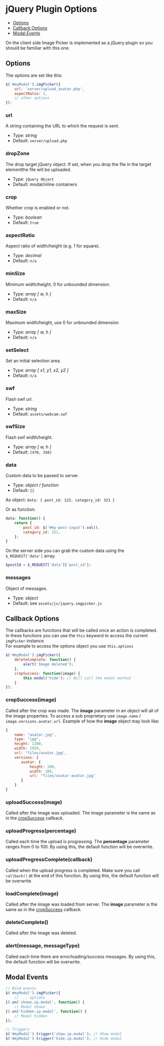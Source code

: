 # jQuery Plugin Options

- [Options](#options)
- [Callback Options](#callback-options)
- [Modal Events](#modal-events)

On the client side Image Picker is implemented as a jQuery plugin so you should be familiar with this one.

## Options

The options are set like this:

```javascript
$('#myModal').imgPicker({
    url: 'server/upload_avatar.php',
    aspectRatio: 1,
    // other options
});
```

### url

A string containing the URL to which the request is sent. 

- Type: _string_
- Default: `server/upload.php`

### dropZone

The drop target jQuery object. If set, when you drop the file in the target elementthe file will be uploaded.

- Type: `jQuery Object`
- Default: modal/inline containers

### crop

Whether crop is enabled or not.

- Type: _boolean_
- Default: `true`

### aspectRatio

Aspect ratio of width/height (e.g. 1 for square).
- Type: _decimal_
- Default: `n/a`


### minSize

Minimum width/height, 0 for unbounded dimension.

- Type: _array [ w, h ]_
- Default: `n/a`


### maxSize

Maximum width/height, use 0 for unbounded dimension

- Type: _array [ w, h ]_
- Default: `n/a`


### setSelect

Set an initial selection area.

- Type: _array [ x1, y1, x2, y2 ]_
- Default: `n/a`

### swf

Flash swf url.

- Type: _string_
- Default: `assets/webcam.swf`


### swfSize

Flash swf width/height.

- Type: _array [ w, h ]_
- Default: `[470, 350]`

### data

Custom data to be passed to server.

- Type: _object_ / _function_
- Default: `{}`

As object: `data: { post_id: 123, category_id: 321 }`

Or as function:

```javascript
data: function() {
    return {
        post_id: $('#my-post-input').val(),
        category_id: 321,
    };
}
```

On the server side you can grab the custom data using the `$_REQUEST['data']` array. <br>

```php
$postId = $_REQUEST['data']['post_id'];
```

### messages

Object of messages.

- Type: _object_
- Default: see `assets/js/jquery.imgpicker.js`

## Callback Options

The callbacks are functions that will be called once an action is completed. In these functions you can use the `this` keyword to access the current `imgPicker` instance. <br>
For example to access the options object you use `this.options`

```javascript
$('#myModal').imgPicker({
    deleteComplete: function() {
        alert('Image deleted');
    },
    cropSuccess: function(image) {
        this.modal('hide'); // Will call the modal method
    }
});
```

### cropSuccess(image)

Called after the crop was made. The __image__ parameter in an object will all of the image properties. To access a sub proprietary use `image.name` / `image.versions.avatar.url`. Example of how the __image__ object may look like:

```javascript
{
    name: "avatar.jpg",
    type: "jpg",
    height: 1200,
    width: 1920,
    url: "files/avatar.jpg",
    versions: {
       avatar: {
           height: 200,
           width: 200,
           url: "files/avatar-avatar.jpg"
       }
    }
}
```

### uploadSuccess(image)

Called after the image was uploaded. The image parameter is the same as in the [cropSuccess](#cropsuccessimage) callback.

### uploadProgress(percentage)

Called each time the upload is progressing. The __percentage__ parameter ranges from 0 to 100. By using this, the default function will be overwrite.

### uploadProgressComplete(callback)

Called when the upload progress is completed. Make sure you call `callback()` at the end of this function. By using this, the default function will be overwrite.

### loadComplete(image)

Called after the image was loaded from server. The __image__ parameter is the same as in the [cropSuccess](#cropsuccessimage) callback.

### deleteComplete()

Called after the image was deleted.

### alert(message, messageType)

Called each time there are error/loading/success messages. By using this, the default function will be overwrite.

## Modal Events

```javascript
// Bind events
$('#myModal').imgPicker({
    // ... options
}).on('shown.ip.modal', function() {
    // Modal shown
}).on('hidden.ip.modal', function() {
    // Modal hidden
});

// Triggers
$('#myModal').trigger('show.ip.modal'); // Show modal
$('#myModal').trigger('hide.ip.modal'); // Hide modal
```
